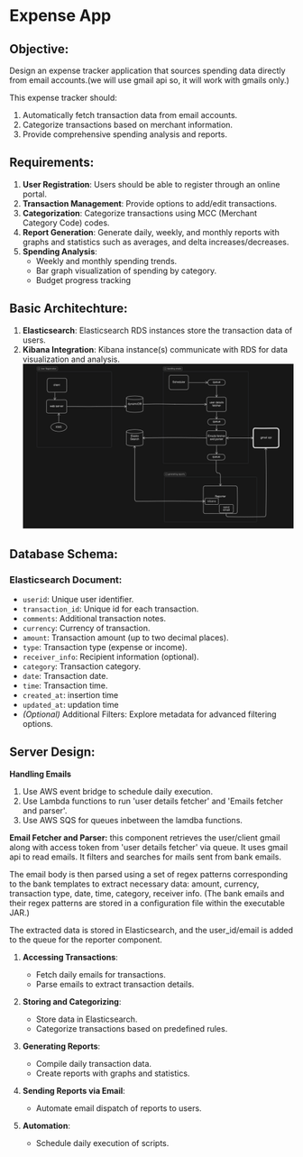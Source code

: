 # Expense App


## Objective:
Design an expense tracker application that sources spending data directly from email accounts.(we will use gmail api so, it will work with gmails only.)

This expense tracker should:

1. Automatically fetch transaction data from email accounts.
2. Categorize transactions based on merchant information.
3. Provide comprehensive spending analysis and reports.

## Requirements:

1. **User Registration**: Users should be able to register through an online portal.
2. **Transaction Management**: Provide options to add/edit transactions.
3. **Categorization**: Categorize transactions using MCC (Merchant Category Code) codes.
4. **Report Generation**: Generate daily, weekly, and monthly reports with graphs and statistics such as averages, and delta increases/decreases.
5. **Spending Analysis**:
   - Weekly and monthly spending trends.
   - Bar graph visualization of spending by category.
   - Budget progress tracking

## Basic Architechture:

1. **Elasticsearch**: Elasticsearch RDS instances store the transaction data of users.
2. **Kibana Integration**: Kibana instance(s) communicate with RDS for data visualization and analysis. 
    ![basic architecture image](/designassets/basicarchitecture.png)

## Database Schema:

### Elasticsearch Document:
- `userid`: Unique user identifier.
- `transaction_id`: Unique id for each transaction.
- `comments`: Additional transaction notes.
- `currency`: Currency of transaction.
- `amount`: Transaction amount (up to two decimal places).
- `type`: Transaction type (expense or income).
- `receiver_info`: Recipient information (optional).
- `category`: Transaction category.
- `date`: Transaction date.
- `time`: Transaction time.
- `created_at`: insertion time
- `updated_at`: updation time
- *(Optional)* Additional Filters: Explore metadata for advanced filtering options.

## Server Design:

   **Handling Emails**
   1. Use AWS event bridge to schedule daily execution.
   2. Use Lambda functions to run 'user details fetcher' and   'Emails fetcher and parser'.
   3. Use AWS SQS for queues inbetween the lamdba functions.

   **Email Fetcher and Parser:**
   this component retrieves the user/client gmail along with access token from 'user details fetcher' via queue.
   It uses gmail api to read emails. It filters and searches for mails sent from bank emails.

   The email body is then parsed using a set of regex patterns corresponding to the bank templates to extract necessary data: amount, currency, transaction type, date, time, category, receiver info.
   (The bank emails and their regex patterns are stored in a configuration file within the executable JAR.)

   The extracted data is stored in Elasticsearch, and the user_id/email is added to the queue for the reporter component.


1. **Accessing Transactions**:
   - Fetch daily emails for transactions.
   - Parse emails to extract transaction details.

2. **Storing and Categorizing**:
   - Store data in Elasticsearch.
   - Categorize transactions based on predefined rules.

3. **Generating Reports**:
   - Compile daily transaction data.
   - Create reports with graphs and statistics.

4. **Sending Reports via Email**:
   - Automate email dispatch of reports to users.

5. **Automation**:
   - Schedule daily execution of scripts.

